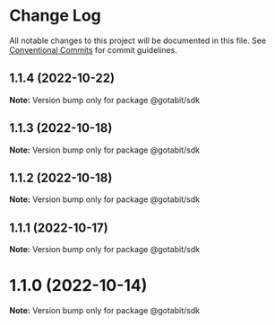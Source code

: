# Change Log

All notable changes to this project will be documented in this file.
See [Conventional Commits](https://conventionalcommits.org) for commit guidelines.

## 1.1.4 (2022-10-22)

**Note:** Version bump only for package @gotabit/sdk





## 1.1.3 (2022-10-18)

**Note:** Version bump only for package @gotabit/sdk





## 1.1.2 (2022-10-18)

**Note:** Version bump only for package @gotabit/sdk





## 1.1.1 (2022-10-17)

**Note:** Version bump only for package @gotabit/sdk





# 1.1.0 (2022-10-14)

**Note:** Version bump only for package @gotabit/sdk

